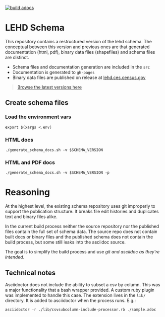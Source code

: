[![build adocs](https://github.com/jodyhoonstarr/lehd-schema-refactor/actions/workflows/adocs-build.yaml/badge.svg)](https://github.com/jodyhoonstarr/lehd-schema-refactor/actions/workflows/adocs-build.yaml)

# LEHD Schema
This repository contains a restructured version of the lehd schema. The conceptual between this version and previous ones are that generated documentation (html, pdf), binary data files (shapefiles) and schema files are distinct. 

- Schema files and documentation generation are included in the `src`
- Documentation is generated to `gh-pages`
- Binary data files are published on release at [lehd.ces.census.gov](https://lehd.ces.census.gov)

> [Browse the latest versions here](https://jodyhoonstarr.github.io/lehd-schema-refactor)

## Create schema files

### Load the environment vars
```shell
export $(xargs <.env)
```

### HTML docs
```shell
./generate_schema_docs.sh -v $SCHEMA_VERSION
```

### HTML and PDF docs
```shell
./generate_schema_docs.sh -v $SCHEMA_VERSION -p
```

# Reasoning
At the highest level, the existing schema repository uses git improperly to support the publication structure. It breaks file edit histories and duplicates text and binary files alike.

In the current build process neither the source repository nor the published files contain the full set of schema data. The source repo does not contain built docs or binary files and the published schema does not contain the build process, but some still leaks into the asciidoc source. 

The goal is to simplify the build process and use _git and asciidoc as they're intended_.

## Technical notes
Asciidoctor does not include the ability to subset a csv by column. This was a major functionality that a bash wrapper provided. A custom ruby plugin was implemented to handle this case. The extension lives in the `lib/` directory. It is added to asciidoctor when the process runs. E.g.:
```shell
asciidoctor -r ./lib/csvsubcolumn-include-processor.rb ./sample.adoc
```
